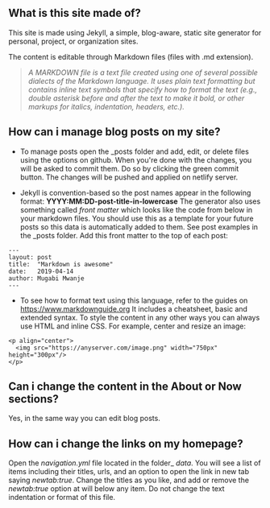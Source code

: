 ## What is this site made of?

This site is made using Jekyll, a simple, blog-aware, static site generator for personal, project, or organization sites.

The content is editable through Markdown files (files with .md extension).

>_A MARKDOWN file is a text file created using one of several possible dialects of the Markdown language. It uses plain text formatting but contains inline text symbols that specify how to format the text (e.g., double asterisk before and after the text to make it bold, or other markups for italics, indentation, headers, etc.)._

## How can i manage blog posts on my site?

* To manage posts open the _posts folder and add, edit, or delete files using the options on github.
When you're done with the changes, you will be asked to commit them. Do so by clicking the green commit button.
The changes will be pushed and applied on netlify server.

* Jekyll is convention-based so the post names appear in the following format: __YYYY:MM:DD-post-title-in-lowercase__
The generator also uses something called _front matter_ which looks like the code from below in your markdown files.
You should use this as a template for your future posts so this data is automatically added to them. See post examples in the _posts folder.
Add this front matter to the top of each post:

```
---
layout: post
title:  "Markdown is awesome"
date:   2019-04-14
author: Mugabi Mwanje
---
```

* To see how to format text using this language, refer to the guides on https://www.markdownguide.org
It includes a cheatsheet, basic and extended syntax. 
To style the content in any other ways you can always use HTML and inline CSS.
For example, center and resize an image:

```
<p align="center">
  <img src="https://anyserver.com/image.png" width="750px" height="300px"/>
</p>
```

## Can i change the content in the About or Now sections?

Yes, in the same way you can edit blog posts.

## How can i change the links on my homepage?

Open the _navigation.yml_ file located in the folder_ _data_. You will see a list of items including their titles, urls, and an option to open the link in new tab saying _newtab:true_. Change the titles as you like, and add or remove the _newtab:true_ option at will below any item. Do not change the text indentation or format of this file.